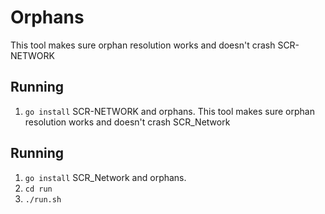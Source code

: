 # Orphans
This tool makes sure orphan resolution works and doesn't crash SCR-NETWORK

## Running
 1. `go install` SCR-NETWORK and orphans.
This tool makes sure orphan resolution works and doesn't crash SCR_Network

## Running
 1. `go install` SCR_Network and orphans.
 2. `cd run`
 3. `./run.sh`


